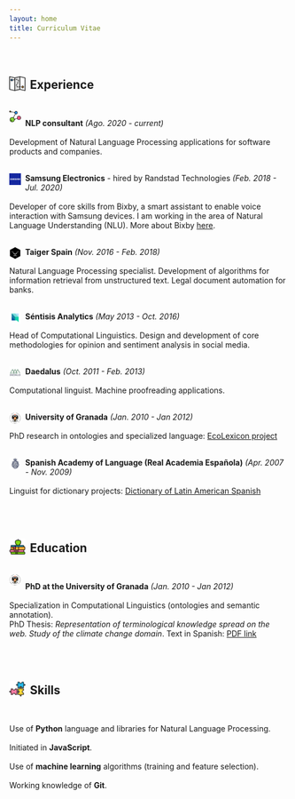 ```yaml
---
layout: home
title: Curriculum Vitae
---
```



<style>

.company-icon {
	float:left;
	width:1.3rem;
	margin-left:10px;
	margin-right:8px;
	vertical-align:text-bottom;
}

.section-icon {
	width:1.8rem;
	margin-right:0.53rem;
	vertical-align:text-bottom;
}

.commonP {
	margin-left:38px;
}

@media only screen and (max-width: 1024px) {
  .prev, .next,.text {font-size: 11px}
	.commonP {
		margin-left:0px;
	}
	.company-icon {
		float:left;
		width:1.3rem;
		margin-left:0px;
		margin-right:8px;
		vertical-align:text-bottom;
	}
}

</style>


<br />
<h2><img src = 'assets/mapa-2.png' class = 'section-icon'/>Experience</h2>
<br />

<img class = 'company-icon' src = 'assets/logo.png'/>
<p class = 'commonP'>
	<b>NLP consultant</b> <i>(Ago. 2020 - current)</i><br /><br />
	Development of Natural Language Processing applications for software products and companies.
	<br/><br/>
</p>


<img class = 'company-icon' src = 'assets/companies/samsung.png'/>
<p class = 'commonP'>
	<b>Samsung Electronics</b> - hired by Randstad Technologies <i>(Feb. 2018 - Jul. 2020)</i><br /><br />
	Developer of core skills from Bixby, a smart assistant to enable voice interaction with Samsung devices. I am working in the area of Natural Language Understanding (NLU). More about Bixby <a href="https://bixbydevelopers.com" target="_blank">here</a>.
	<br/><br/>
</p>


<img class = 'company-icon' src = 'assets/companies/taiger.png'/>
<p class = 'commonP'>
	<b>Taiger Spain</b> <i>(Nov. 2016 - Feb. 2018)</i><br /><br />
	Natural Language Processing specialist. Development of algorithms for information retrieval from unstructured text. Legal document automation for banks.
	<br/><br/>
</p>


<img class = 'company-icon' src = 'assets/companies/sentisis.png'/>
<p class = 'commonP'>
	<b>Séntisis Analytics</b> <i>(May 2013 - Oct. 2016)</i><br /><br />
	Head of Computational Linguistics. Design and development of core methodologies for opinion and sentiment analysis in social media.
	<br/><br/>
</p>


<img class = 'company-icon' src = 'assets/companies/daedalus.jpeg'/>
<p class = 'commonP'>
	<b>Daedalus</b> <i>(Oct. 2011 - Feb. 2013)</i><br /><br />
	Computational linguist. Machine proofreading applications.
	<br/><br/>
</p>


<img class = 'company-icon' src = 'assets/companies/ugr.png'/>
<p class = 'commonP'>
	<b>University of Granada</b> <i>(Jan. 2010 - Jan 2012)</i><br /><br />
	PhD research in ontologies and specialized language: <a href="http://ecolexicon.ugr.es/en/index.htm" target="_blank">EcoLexicon project</a>
	<br/><br/>
</p>

<img class = 'company-icon' src = 'assets/companies/rae.jpeg'/>
<p class = 'commonP'>
	<b>Spanish Academy of Language (Real Academia Española)</b> <i>(Apr. 2007 - Nov. 2009)</i><br /><br />
	Linguist for dictionary projects: <a href="http://lema.rae.es/damer/" target="_blank">Dictionary of Latin American Spanish</a>
	<br/><br/>
</p>



[comment]: Education


<br />
<h2><img src = 'assets/libro.png' class = 'section-icon'/>Education</h2>
<br />


<img class = 'company-icon' src = 'assets/companies/ugr.png'/>
<p class = 'commonP'>
	<b>PhD at the University of Granada</b> <i>(Jan. 2010 - Jan 2012)</i><br /><br />
	Specialization in Computational Linguistics (ontologies and semantic annotation). <br />PhD Thesis: <i>Representation of terminological knowledge spread on the web. Study of the climate change domain</i>. Text in Spanish: <a href="https://www.google.com/url?sa=t&rct=j&q=&esrc=s&source=web&cd=1&ved=2ahUKEwiRgejS7NHoAhWGxoUKHZcMD0sQFjAAegQIAxAB&url=https%3A%2F%2Fhera.ugr.es%2Ftesisugr%2F20745539.pdf&usg=AOvVaw3jbJ-I166fkwMiQRaWv0i9" target="_blank">PDF link</a>
	<br/><br/>
</p>

<!-- <img class = 'company-icon' src = 'assets/companies/ugr.png'/>
<p class = 'commonP'>
	<b>BA in Translation and Interpreting at the University of Granada</b> <i>(Sep. 2001 - Jun. 2006)</i><br /><br />
	Specialization in Scientific and Technical Translation.
	<br/><br/>
</p> -->


[comment]: Skills

<br />
<h2><img src = 'assets/rompecabezas.png' class = 'section-icon'/>Skills</h2>
<br />

<p class = 'commonP'>
	Use of <b>Python</b> language and libraries for Natural Language Processing.<br /><br />
	Initiated in <b>JavaScript</b>.<br /><br />
	Use of <b>machine learning</b> algorithms (training and feature selection).<br /><br />
	Working knowledge of <b>Git</b>.
	<br/><br/>
</p>

<br/><br/>